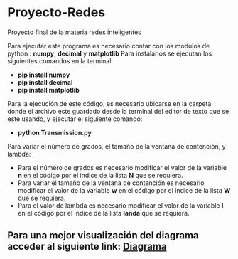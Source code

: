 # Proyecto-Redes
Proyecto final de la materia redes inteligentes

Para ejecutar este programa es necesario contar con los modulos de python : **numpy**, **decimal** y **matplotlib**
Para instalarlos se ejecutan los siguientes comandos en la terminal:
  - **pip install numpy**
  - **pip install decimal**
  - **pip install matplotlib**
 
 Para la ejecución de este código, es necesario ubicarse en la carpeta donde el archivo este guardado desde la terminal del editor de texto que se este usando, y ejecutar el siguiente comando:
 - **python Transmission.py**
  
  Para variar el número de grados, el tamaño de la ventana de contención, y lambda:
  - Para el número de grados es necesario modificar el valor de la variable **n** en el código por el indice de la lista **N** que se requiera.
  - Para variar el tamaño de la ventana de contención es necesario modificar el valor de la variable **w** en el código por el indice de la lista **W** que se requiera.
  - Para el valor de lambda es necesario modificar el valor de la variable **l** en el código por el indice de la lista **landa** que se requiera.

## Para una mejor visualización del diagrama acceder al siguiente link: [Diagrama](https://miro.com/app/board/uXjVOby1KRc=/?invite_link_id=639687223553)
